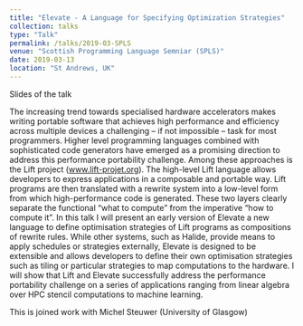 ```yaml
---
title: "Elevate - A Language for Specifying Optimization Strategies"
collection: talks
type: "Talk"
permalink: /talks/2019-03-SPLS
venue: "Scottish Programming Language Semniar (SPLS)"
date: 2019-03-13
location: "St Andrews, UK"
---
```


<a href="/files/talks/2019/SPLS-2019.pdf" style="margin-right:1em; text-decoration: none;"><span class="fa-stack fa-1x"><i class="fa fa-file fa-2x"></i></span> Slides of the talk</a>

 The increasing trend towards specialised hardware accelerators makes writing portable software that achieves high performance and efficiency across multiple devices a challenging – if not impossible – task for most programmers. Higher level programming languages combined with sophisticated code generators have emerged as a promising direction to address this performance portability challenge. Among these approaches is the Lift project (www.lift-projet.org). The high-level Lift language allows developers to express applications in a composable and portable way. Lift programs are then translated with a rewrite system into a low-level form from which high-performance code is generated. These two layers clearly separate the functional “what to compute” from the imperative “how to compute it”. In this talk I will present an early version of Elevate a new language to define optimisation strategies of Lift programs as compositions of rewrite rules. While other systems, such as Halide, provide means to apply schedules or strategies externally, Elevate is designed to be extensible and allows developers to define their own optimisation strategies such as tiling or particular strategies to map computations to the hardware. I will show that Lift and Elevate successfully address the performance portability challenge on a series of applications ranging from linear algebra over HPC stencil computations to machine learning.

This is joined work with Michel Steuwer (University of Glasgow) 

